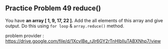 ## Practice Problem 49 **reduce()**

You have **an array [ 1, 9, 17, 22 ].** Add the all elements
of this array and give output. Do this using `for loop` &
`array.reduce()` method.

problem provider : https://drive.google.com/file/d/1XcvIBe_rJlr6GY2rTnHlbIluTABXNhp7/view